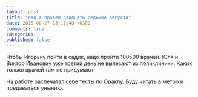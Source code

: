 ```yaml
---
layout: post
title: "Как я провёл двадцать седьмое августа"
date: 2015-08-27 13:11:48 +0300
comments: true
categories: 
published: false
---
```

Чтобы Игорьку пойти в садик, надо пройти 100500 врачей. Юля и Виктор Иванович уже третий день не вылезают из поликлиники. Каких только врачей там не придумают.

На работе распечатал себе тесты по Ораклу. Буду читать в метро и предаваться унынию.